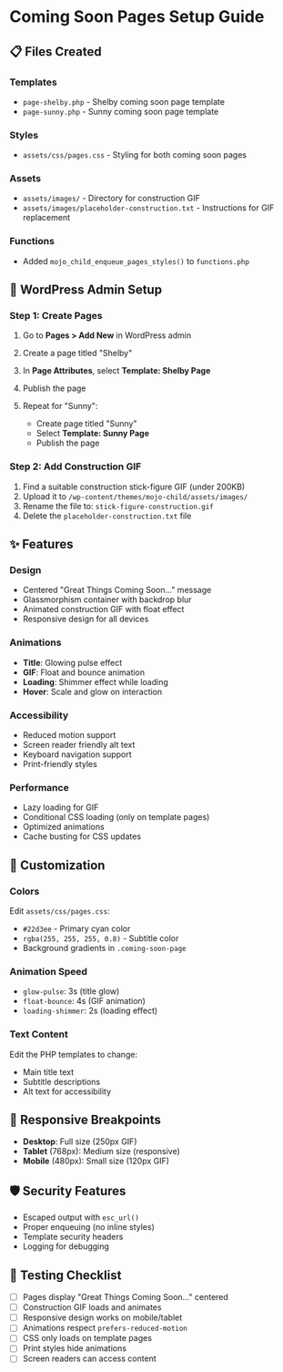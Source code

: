 # Coming Soon Pages Setup Guide

## 📋 Files Created

### Templates
- `page-shelby.php` - Shelby coming soon page template
- `page-sunny.php` - Sunny coming soon page template

### Styles  
- `assets/css/pages.css` - Styling for both coming soon pages

### Assets
- `assets/images/` - Directory for construction GIF
- `assets/images/placeholder-construction.txt` - Instructions for GIF replacement

### Functions
- Added `mojo_child_enqueue_pages_styles()` to `functions.php`

## 🚀 WordPress Admin Setup

### Step 1: Create Pages
1. Go to **Pages > Add New** in WordPress admin
2. Create a page titled "Shelby"
3. In **Page Attributes**, select **Template: Shelby Page**
4. Publish the page

5. Repeat for "Sunny":
   - Create page titled "Sunny" 
   - Select **Template: Sunny Page**
   - Publish the page

### Step 2: Add Construction GIF
1. Find a suitable construction stick-figure GIF (under 200KB)
2. Upload it to `/wp-content/themes/mojo-child/assets/images/`
3. Rename the file to: `stick-figure-construction.gif`
4. Delete the `placeholder-construction.txt` file

## ✨ Features

### Design
- Centered "Great Things Coming Soon..." message
- Glassmorphism container with backdrop blur
- Animated construction GIF with float effect
- Responsive design for all devices

### Animations
- **Title**: Glowing pulse effect
- **GIF**: Float and bounce animation
- **Loading**: Shimmer effect while loading
- **Hover**: Scale and glow on interaction

### Accessibility  
- Reduced motion support
- Screen reader friendly alt text
- Keyboard navigation support
- Print-friendly styles

### Performance
- Lazy loading for GIF
- Conditional CSS loading (only on template pages)
- Optimized animations
- Cache busting for CSS updates

## 🔧 Customization

### Colors
Edit `assets/css/pages.css`:
- `#22d3ee` - Primary cyan color
- `rgba(255, 255, 255, 0.8)` - Subtitle color
- Background gradients in `.coming-soon-page`

### Animation Speed
- `glow-pulse`: 3s (title glow)
- `float-bounce`: 4s (GIF animation)  
- `loading-shimmer`: 2s (loading effect)

### Text Content
Edit the PHP templates to change:
- Main title text
- Subtitle descriptions
- Alt text for accessibility

## 📱 Responsive Breakpoints

- **Desktop**: Full size (250px GIF)
- **Tablet** (768px): Medium size (responsive)  
- **Mobile** (480px): Small size (120px GIF)

## 🛡️ Security Features

- Escaped output with `esc_url()`
- Proper enqueuing (no inline styles)
- Template security headers
- Logging for debugging

## 🧪 Testing Checklist

- [ ] Pages display "Great Things Coming Soon..." centered
- [ ] Construction GIF loads and animates
- [ ] Responsive design works on mobile/tablet
- [ ] Animations respect `prefers-reduced-motion`
- [ ] CSS only loads on template pages
- [ ] Print styles hide animations
- [ ] Screen readers can access content 